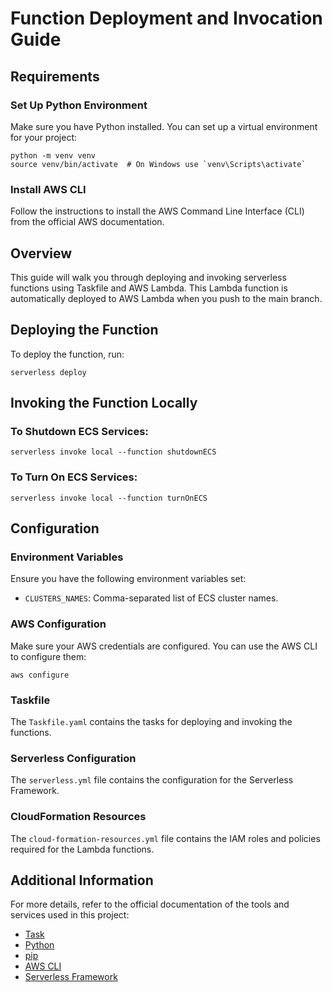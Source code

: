 # Function Deployment and Invocation Guide

## Requirements

### Set Up Python Environment

Make sure you have Python installed. You can set up a virtual environment for your project:

```shell
python -m venv venv
source venv/bin/activate  # On Windows use `venv\Scripts\activate`
```

### Install AWS CLI

Follow the instructions to install the AWS Command Line Interface (CLI) from the official AWS documentation.

## Overview

This guide will walk you through deploying and invoking serverless functions using Taskfile and AWS Lambda. This Lambda function is automatically deployed to AWS Lambda when you push to the main branch.

## Deploying the Function

To deploy the function, run:

```shell
serverless deploy
```

## Invoking the Function Locally

### To Shutdown ECS Services:

```shell
serverless invoke local --function shutdownECS
```

### To Turn On ECS Services:

```shell
serverless invoke local --function turnOnECS
```

## Configuration

### Environment Variables

Ensure you have the following environment variables set:

- `CLUSTERS_NAMES`: Comma-separated list of ECS cluster names.

### AWS Configuration

Make sure your AWS credentials are configured. You can use the AWS CLI to configure them:

```shell
aws configure
```

### Taskfile

The `Taskfile.yaml` contains the tasks for deploying and invoking the functions.

### Serverless Configuration

The `serverless.yml` file contains the configuration for the Serverless Framework.

### CloudFormation Resources

The `cloud-formation-resources.yml` file contains the IAM roles and policies required for the Lambda functions.

## Additional Information

For more details, refer to the official documentation of the tools and services used in this project:

- [Task](https://taskfile.dev/)
- [Python](https://www.python.org/doc/)
- [pip](https://pip.pypa.io/en/stable/)
- [AWS CLI](https://aws.amazon.com/cli/)
- [Serverless Framework](https://www.serverless.com/framework/docs/)